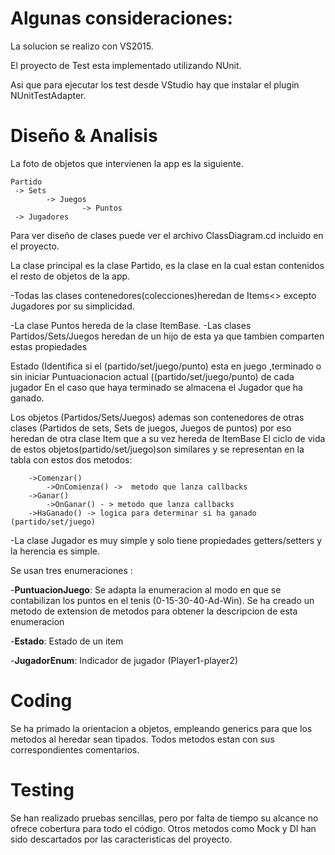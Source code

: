 Algunas consideraciones:
===================================
La solucion se realizo con VS2015.

El proyecto de Test esta implementado utilizando NUnit.

Asi que para ejecutar los test desde VStudio hay que instalar el plugin NUnitTestAdapter.

Diseño & Analisis
===================================
La foto de objetos que intervienen la app es la siguiente.
```
Partido 
 -> Sets 
		-> Juegos
				-> Puntos
 -> Jugadores
```
Para ver diseño de clases puede ver el archivo ClassDiagram.cd incluido en el proyecto.

La clase principal es la clase Partido, es la clase en la cual estan contenidos el resto de objetos de la app.

-Todas las clases contenedores(colecciones)heredan de Items<> excepto Jugadores por su simplicidad. 

-La clase Puntos hereda de la clase ItemBase.
-Las clases Partidos/Sets/Juegos heredan de un hijo de esta ya que tambien comparten estas propiedades

  Estado (Identifica si el (partido/set/juego/punto) esta en juego ,terminado o sin iniciar
	Puntuacionacion actual ((partido/set/juego/punto) de cada jugador 
	En el caso que haya terminado se almacena el Jugador que ha ganado.

Los objetos	 (Partidos/Sets/Juegos) ademas son contenedores de otras clases (Partidos de sets, Sets de juegos, Juegos de puntos) por eso 
heredan de otra clase Item que a su vez hereda de ItemBase
El ciclo de vida de estos objetos(partido/set/juego)son similares y se representan en la tabla con estos dos metodos:
```
	->Comenzar()
		->OnComienza() ->  metodo que lanza callbacks
	->Ganar()
		->OnGanar() - > metodo que lanza callbacks
	->HaGanado() -> logica para determinar si ha ganado  (partido/set/juego)
```

-La clase Jugador es muy simple y solo tiene propiedades getters/setters y la herencia es simple.

Se usan tres enumeraciones :

-**PuntuacionJuego**: Se adapta la enumeracion al modo en que se contabilizan los puntos en el tenis (0-15-30-40-Ad-Win). Se ha creado un metodo de extension de metodos para obtener la descripcion de esta enumeracion

-**Estado**: Estado de un item 

-**JugadorEnum**: Indicador de jugador (Player1-player2)


Coding
===================================
Se ha primado la orientacion a objetos, empleando generics para que los metodos al heredar sean tipados.
Todos metodos estan con sus correspondientes comentarios.

Testing
===================================
Se han realizado pruebas sencillas, pero por falta de tiempo su alcance no ofrece cobertura para todo el código. 
Otros metodos como Mock y DI han sido descartados por las caracteristicas del proyecto.



	 

